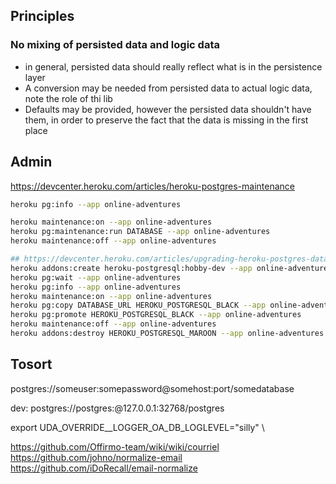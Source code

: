 
## Principles

### No mixing of persisted data and logic data

- in general, persisted data should really reflect what is in the persistence layer
- A conversion may be needed from persisted data to actual logic data,
  note the role of thi lib
- Defaults may be provided, however the persisted data shouldn't have them,
  in order to preserve the fact that the data is missing in the first place


## Admin

https://devcenter.heroku.com/articles/heroku-postgres-maintenance

```bash
heroku pg:info --app online-adventures

heroku maintenance:on --app online-adventures
heroku pg:maintenance:run DATABASE --app online-adventures
heroku maintenance:off --app online-adventures

## https://devcenter.heroku.com/articles/upgrading-heroku-postgres-databases
heroku addons:create heroku-postgresql:hobby-dev --app online-adventures
heroku pg:wait --app online-adventures
heroku pg:info --app online-adventures
heroku maintenance:on --app online-adventures
heroku pg:copy DATABASE_URL HEROKU_POSTGRESQL_BLACK --app online-adventures
heroku pg:promote HEROKU_POSTGRESQL_BLACK --app online-adventures
heroku maintenance:off --app online-adventures
heroku addons:destroy HEROKU_POSTGRESQL_MAROON --app online-adventures
```
## Tosort

postgres://someuser:somepassword@somehost:port/somedatabase

dev:
postgres://postgres:@127.0.0.1:32768/postgres


export UDA_OVERRIDE__LOGGER_OA_DB_LOGLEVEL=\"silly\" \


https://github.com/Offirmo-team/wiki/wiki/courriel
https://github.com/johno/normalize-email
https://github.com/iDoRecall/email-normalize
